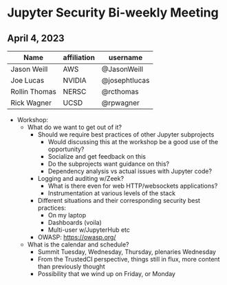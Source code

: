 # Jupyter Security Bi-weekly Meeting

## April 4, 2023

| Name               | affiliation| username         |
| -------------------| -----------| -----------------|
| Jason Weill        | AWS        | @JasonWeill      |
| Joe Lucas          | NVIDIA     | @josephtlucas    |
| Rollin Thomas      | NERSC      | @rcthomas        |
| Rick Wagner        | UCSD       | @rpwagner        |

* Workshop:
    * What do we want to get out of it?
        * Should we require best practices of other Jupyter subprojects
            * Would discussing this at the workshop be a good use of the opportunity?
            * Socialize and get feedback on this
            * Do the subprojects want guidance on this?
            * Dependency analysis vs actual issues with Jupyter code?
        * Logging and auditing w/Zeek?
            * What is there even for web HTTP/websockets applications?
            * Instrumentation at various levels of the stack
        * Different situations and their corresponding security best practices:
            * On my laptop
            * Dashboards (voila)
            * Multi-user w/JupyterHub etc
        * OWASP: https://owasp.org/
    * What is the calendar and schedule?
        * Summit Tuesday, Wednesday, Thursday, plenaries Wednesday
        * From the TrustedCI perspective, things still in flux, more content than previously thought
        * Possibility that we wind up on Friday, or Monday
 
